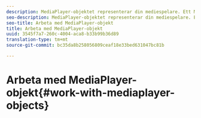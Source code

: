 ```yaml
---
description: MediaPlayer-objektet representerar din mediespelare. Ett MediaPlayerItem representerar ljud eller video i spelaren.
seo-description: MediaPlayer-objektet representerar din mediespelare. Ett MediaPlayerItem representerar ljud eller video i spelaren.
seo-title: Arbeta med MediaPlayer-objekt
title: Arbeta med MediaPlayer-objekt
uuid: 3545f7a7-260c-4004-aca8-b33b99b36d89
translation-type: tm+mt
source-git-commit: bc35da8b258056809ceaf18e33bed631047bc81b

---
```



# Arbeta med MediaPlayer-objekt{#work-with-mediaplayer-objects}
